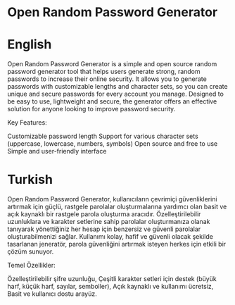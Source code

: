 # Open Random Password Generator

# English
Open Random Password Generator is a simple and open source random password generator tool that helps users generate strong, random passwords to increase their online security. It allows you to generate passwords with customizable lengths and character sets, so you can create unique and secure passwords for every account you manage. Designed to be easy to use, lightweight and secure, the generator offers an effective solution for anyone looking to improve password security.

Key Features:

Customizable password length
Support for various character sets (uppercase, lowercase, numbers, symbols)
Open source and free to use
Simple and user-friendly interface

# Turkish
Open Random Password Generator, kullanıcıların çevrimiçi güvenliklerini artırmak için güçlü, rastgele parolalar oluşturmalarına yardımcı olan basit ve açık kaynaklı bir rastgele parola oluşturma aracıdır. Özelleştirilebilir uzunluklara ve karakter setlerine sahip parolalar oluşturmanıza olanak tanıyarak yönettiğiniz her hesap için benzersiz ve güvenli parolalar oluşturabilmenizi sağlar. Kullanımı kolay, hafif ve güvenli olacak şekilde tasarlanan jeneratör, parola güvenliğini artırmak isteyen herkes için etkili bir çözüm sunuyor.

Temel Özellikler:

Özelleştirilebilir şifre uzunluğu,
Çeşitli karakter setleri için destek (büyük harf, küçük harf, sayılar, semboller),
Açık kaynaklı ve kullanımı ücretsiz,
Basit ve kullanıcı dostu arayüz.
